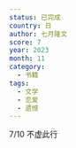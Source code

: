 ```yaml
---
status: 已完成
country: 日
author: 七月隆文
score: 7
year: 2023
month: 11
category:
  - 书籍
tags:
  - 文学
  - 恋爱
  - 遗憾
---
```

7/10 不虚此行
